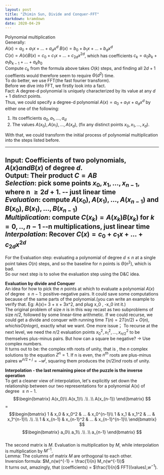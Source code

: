 ```yaml
---
layout: post
title: "Zhimin Sun, Divide and Conquer-FFT"
markdown: kramdown
date: 2020-04-29
---
```


Polynomial multiplication  
Generally:  
$A(x) = a_0 + a_1 x + ... + a_d x^d$
$B(x) = b_0 + b_1 x + ... + b_d x^d$  
$C(x) = A(x)B(x) = c_0 + c_1 x + ... + c_{2d} x^{2d}$, 
which has coefficients $c_k = a_0 b_k + a_1 b_{k-1} + ... + a_k b_0$  
Compute $c_k$ from the formula above takes $O(k)$ steps, and finding all $2d+1$ coeffients
would therefore seem to require $\Theta (d^2)$ time.  
To do better, we use FFT(the fast fourier transform).  
Before we dive into FFT, we firstly look into a fact.  
Fact: A degree-d polynomial is uniquely characterized by its value at any $d+1$ distinct 
points.  
Thus, we could specify a degree-d polynomial $A(x) = a_0 + a_1 x + a_d x^d$ by either one 
of the following:  
1. Its coefficients $a_0, a_1, ..., a_d$
2. The values $A(x_0), A(x_1), ...,A(x_d)$, (fix any distinct points $x_0, x_1, ..., x_d$).  

With that, we could transform the initial process of polynomial multiplication into the steps listed before.  
   ___  
Input: Coefficients of two polynomials, $A(x) and B(x)$ of degree $d$.  
Output: Their product $C = AB$  
<em>Selection</em>: pick some points $x_0, x_1, ...,x_{n-1}$, where n $\geq 2d+1$.  -- just linear time  
<em>Evaluation</em>: compute $A(x_0), A(x_1), ..., A(x_{n-1})$ and $B(x_0), B(x_1), ..., B(x_{n-1})$  
<em>Multiplication</em>: compute $C(x_k) = A(x_k)B(x_k)$ for $k=0,..,n-1$  --n multiplications, just linear time  
<em>Interpolation</em>: Recover $C(x) = c_0 + c_1 x + ...+c_{2d} x^{2d}$  
   ---  
For the Evaluation step: evaluating a polynomial of degree $d \leq n$ at a single point takes $O(n)$ steps, and so the 
baseline for n points is $\Theta (n^2)$, which is bad.  
So our next step is to solve the evaluation step using the D&C idea.
  
**Evaluation by divide and Conquer**  
An idea for how to pick the $n$ points at which to evaluate a polynomial $A(x)$ of degree $\leq n-1$: positive-negative pairs.
It could save some computations because of the same parts of the polynomial.(you can write an example to verify that. Eg: A(x)= 3 + x + 3x^2, and plug x_0 , -x_0 int it.)  
The original problem of size $n$ is in this way recast as two subproblems of size $n/2$, followed by some linear-time arithmetic.
If we could recurse, we could get a divide and conquer with running time $T(n) = 2T(n/2) + O(n), which is O(nlogn)$, exactly what we want.
One more issue； To recurse at the next level, we need the $n/2$ evaluation points $x_0^2, x_1^2, ..., x_{n/2}^2$ to be themselves plus-minus pairs.
But how can a square be negative? $\rightarrow$ Use complex numbers.  
It turns out to be: the complex nth roots of unity, that is , the $n$ complex solutions to the equation $Z^n = 1$.
If n is even, the $n^{th}$ roots are plus-minus paires $w^{n/2+j} = -w^j$, squaring them produces the $(n/2)nd$ roots of unity.  

**Interpolation - the last remaining piece of the puzzle is the inverse operation**  
To get a cleaner view of interpolation, let's explicitly set down the relationship between our two representations for a polynomial A(x)
of degree $\leq n-1$.  
$$\begin{bmatrix} 
A(x_0)\\  
A(x_1)\\
.\\
.\\
A(x_{n-1})
\end{bmatrix}
$$   =    $$\begin{bmatrix}
1 & x_0 & x_0^2 & ... & x_0^{n-1}\\
1 & x_1 & x_1^2 & ... & x_1^{n-1}\\
.\\
.\\
1 & x_{n-1} & x_{n-1}^2 & ... & x_{n-1}^{n-1}\\
\end{bmatrix}
$$   $$\begin{bmatrix}
a_0\\
a_1\\
.\\
.\\
a_{n-1}
\end{bmatrix}
$$  
The second matrix is $M$. Evaluation is multiplication by $M$, while interpolation is multiplication by $M^{-1}$.  
Lemma: The columns of matrix $M$ are orthogonal to each other.  
Inversion formula: $M_n(w)^{-1} = \frac{1}{n} M_n(w^{-1})$  
It turns out, amazingly, that (coefficients) = $\frac{1}{n}$ FFT((values),$w^{-1}$).
            





